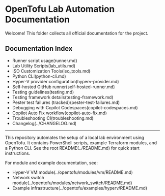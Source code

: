 # OpenTofu Lab Automation Documentation

Welcome! This folder collects all official documentation for the project.

## Documentation Index

- Runner script usage(runner.md)
- Lab Utility Scripts(lab_utils.md)
- ISO Customization Tools(iso_tools.md)
- Python CLI(python-cli.md)
- Hyper-V provider configuration(hyperv-provider.md)
- Self-hosted GitHub runner(self-hosted-runner.md)
- Testing guidelines(testing.md)
- Testing framework details(testing-framework.md)
- Pester test failures (tracked)(pester-test-failures.md)
- Debugging with Copilot Codespaces(copilot-codespaces.md)
- Copilot Auto Fix workflow(copilot-auto-fix.md)
- Troubleshooting CI(troubleshooting.md)
- Changelog(../CHANGELOG.md)

---

This repository automates the setup of a local lab environment using OpenTofu. It contains PowerShell scripts, example Terraform modules, and a Python CLI. See the root README(../README.md) for quick start instructions.

For module and example documentation, see:
- Hyper-V VM module(../opentofu/modules/vm/README.md)
- Network switch module(../opentofu/modules/network_switch/README.md)
- Example infrastructure(../opentofu/examples/hyperv/README.md)

